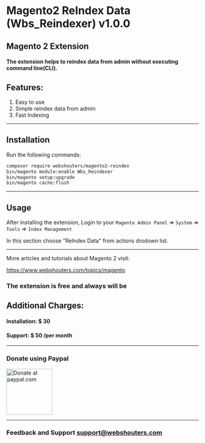 # Magento2 ReIndex Data (Wbs_Reindexer) v1.0.0
## Magento 2 Extension

#### The extension helps to reindex data from admin without executing command line(CLI).

## Features:
1. Easy to use
2. Simple reindex data from admin
3. Fast Indexing

___________________________________________________________________________________________________

## Installation

Run the following commands:

```bash
composer require webshouters/magento2-reindex
bin/magento module:enable Wbs_Reindexer
bin/magento setup:upgrade
bin/magento cache:flush 
```

___________________________________________________________________________________________________

## Usage

After installing the extension, Login to your `Magento Admin Panel` => `System` => `Tools` => `Index Management`

In this section choose "ReIndex Data" from actions drodown list.

___________________________________________________________________________________________________

More articles and tutorials about Magento 2 visit:

https://www.webshouters.com/topics/magento

### The extension is free and always will be

## Additional Charges:
#### Installation: $ 30
#### Support: $ 50 /per month

___________________________________________________________________________________________________
### Donate using Paypal

<a href='https://www.paypal.com/' target='_blank'><img height='120' style='border:0px;height:120px;' src='https://image.ibb.co/kT7JFx/btn_donation_paypal_2x_167.png' border='0' alt='Donate at paypal.com' /></a>

___________________________________________________________________________________________________
### Feedback and Support <a href="mailto:support@webshouters.com">support@webshouters.com</a>
